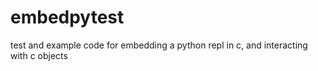 # embedpytest
test and example code for embedding a python repl in c, and interacting with c objects
